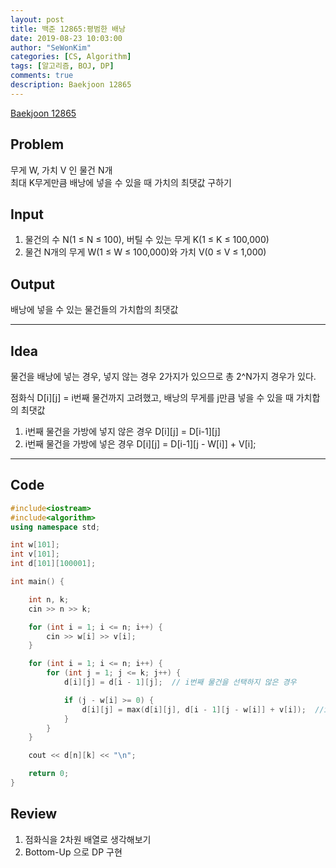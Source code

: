 ```yaml
---
layout: post
title: 백준 12865:평범한 배낭
date: 2019-08-23 10:03:00
author: "SeWonKim"
categories: [CS, Algorithm]
tags: [알고리즘, BOJ, DP]
comments: true
description: Baekjoon 12865
---
```


[Baekjoon 12865](https://www.acmicpc.net/problem/12865)

## Problem

무게 W, 가치 V 인 물건 N개  
최대 K무게만큼 배낭에 넣을 수 있을 때 가치의 최댓값 구하기

## Input

1. 물건의 수 N(1 ≤ N ≤ 100), 버틸 수 있는 무게 K(1 ≤ K ≤ 100,000)
2. 물건 N개의 무게 W(1 ≤ W ≤ 100,000)와 가치 V(0 ≤ V ≤ 1,000)

## Output

배낭에 넣을 수 있는 물건들의 가치합의 최댓값

---

## Idea

물건을 배낭에 넣는 경우, 넣지 않는 경우 2가지가 있으므로 총 2^N가지 경우가 있다.

점화식 D[i][j] = i번째 물건까지 고려했고, 배낭의 무게를 j만큼 넣을 수 있을 때 가치합의 최댓값

1. i번째 물건을 가방에 넣지 않은 경우 D[i][j] = D[i-1][j]
2. i번째 물건을 가방에 넣은 경우 D[i][j] = D[i-1][j - W[i]] + V[i];

---

## Code

```cpp
#include<iostream>
#include<algorithm>
using namespace std;

int w[101];
int v[101];
int d[101][100001];

int main() {

	int n, k;
	cin >> n >> k;

	for (int i = 1; i <= n; i++) {
		cin >> w[i] >> v[i];
	}

	for (int i = 1; i <= n; i++) {
		for (int j = 1; j <= k; j++) {
			d[i][j] = d[i - 1][j];	// i번째 물건을 선택하지 않은 경우

			if (j - w[i] >= 0) {
				d[i][j] = max(d[i][j], d[i - 1][j - w[i]] + v[i]);	//i번째 물건을 선택한 경우와 비교
			}
		}
	}

	cout << d[n][k] << "\n";

	return 0;
}
```

## Review

1. 점화식을 2차원 배열로 생각해보기
2. Bottom-Up 으로 DP 구현
